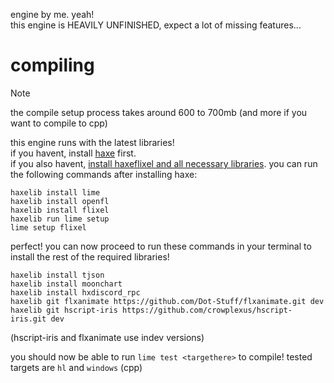 engine by me. yeah!<br>
this engine is HEAVILY UNFINISHED, expect a lot of missing features...

# compiling

> [!NOTE]
> the compile setup process takes around 600 to 700mb (and more if you want to compile to cpp)

this engine runs with the latest libraries!<br>
if you havent, install [haxe](https://haxe.org/download/) first.<br>
if you also havent, [install haxeflixel and all necessary libraries](https://haxeflixel.com/documentation/install-haxeflixel/). you can run the following commands after installing haxe:
```console
haxelib install lime
haxelib install openfl
haxelib install flixel
haxelib run lime setup
lime setup flixel
```
perfect! you can now proceed to run these commands in your terminal to install the rest of the required libraries!
```console
haxelib install tjson
haxelib install moonchart
haxelib install hxdiscord_rpc
haxelib git flxanimate https://github.com/Dot-Stuff/flxanimate.git dev
haxelib git hscript-iris https://github.com/crowplexus/hscript-iris.git dev
```
(hscript-iris and flxanimate use indev versions)

you should now be able to run `lime test <targethere>` to compile! tested targets are `hl` and `windows` (cpp)
